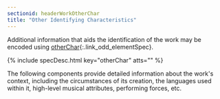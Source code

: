 ```yaml
---
sectionid: headerWorkOtherChar
title: "Other Identifying Characteristics"
---
```




Additional information that aids the identification of the work may be encoded using
[otherChar](/v3/elements/otherChar.html){:.link_odd_elementSpec}.



{% include specDesc.html key="otherChar" atts="" %}



The following components provide detailed information about the work's context, including
the circumstances of its creation, the languages used within it, high-level musical
attributes, performing forces, etc.

